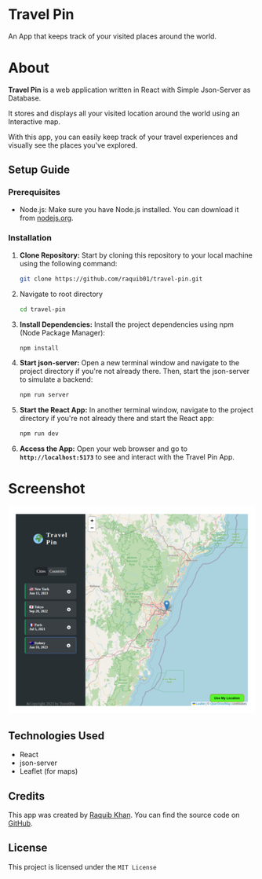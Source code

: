 # Travel Pin
An App that keeps track of your visited places around the world.

# About

**Travel Pin** is a web application written in React with Simple Json-Server as Database.

It stores and displays all your visited location around the world using an Interactive map.

With this app, you can easily keep track of your travel experiences and visually see the places you've explored.


## Setup Guide
### Prerequisites

- Node.js: Make sure you have Node.js installed. You can download it from [nodejs.org](https://nodejs.org/).

### Installation

1. **Clone Repository:** Start by cloning this repository to your local machine using the following command:
	```bash
	git clone https://github.com/raquib01/travel-pin.git
	```

2. Navigate to root directory
	```bash
	cd travel-pin
	```
 
3. **Install Dependencies:** Install the project dependencies using npm (Node Package Manager):
	```bash
	npm install
	```
 
4. **Start json-server:** Open a new terminal window and navigate to the project directory if you're not already there. Then, start the json-server to simulate a backend:
	```bash
	npm run server
	```
 
5. **Start the React App:** In another terminal window, navigate to the project directory if you're not already there and start the React app:

	```bash
	npm run dev
	```

6. **Access the App:** Open your web browser and go to **`http://localhost:5173`** to see and interact with the Travel Pin App.


# Screenshot
![Travel Pin App Screenshot](public/layoutScreenShot.png)

## Technologies Used

- React
- json-server
- Leaflet (for maps)

## Credits

This app was created by [Raquib Khan](https://github.com/raquib01). You can find the source code on [GitHub](https://github.com/raquib01/travel-pin).

## License

This project is licensed under the `MIT License`
